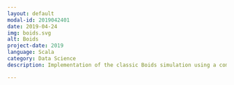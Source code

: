 ```yaml
---
layout: default
modal-id: 2019042401
date: 2019-04-24
img: boids.svg
alt: Boids
project-date: 2019
language: Scala
category: Data Science
description: Implementation of the classic Boids simulation using a combination of functional and imperitive code. Added features including wind, startling the flock, inserting additional boids, teleportation of boids and action replay. 

---
```

